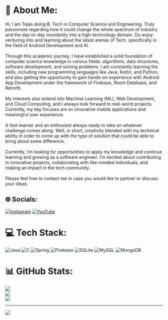 # 💫 About Me:
Hi, I am Tejas doing B. Tech in Computer Science and Engineering. Truly passionate regarding how it could change the whole spectrum of industry and the day-to-day mundanity into a high-technology domain. Do enjoy venturing into and learning about the latest arenas of Tech, specifically in the field of Android Development and AI.<br><br>Through this academic journey, I have established a solid foundation of computer science knowledge in various fields: algorithms, data structures, software development, and solving problems. I am constantly learning the skills, including new programming languages like Java, Kotlin, and Python, and also getting the opportunity to gain hands-on experience with Android App Development under the framework of Firebase, Room Database, and Retrofit.<br><br>My interests also extend into Machine Learning (ML), Web Development, and Cloud Computing, and I always look forward to real-world projects. Currently, my key focuses are on innovative mobile applications and meaningful user experience.<br><br>A fast-learner and an enthusiast always ready to take on whatever challenge comes along. Well, in short, creativity blended with my technical ability in order to come up with the type of solution that could be able to bring about some difference.<br><br>Currently, I’m looking for opportunities to apply my knowledge and continue learning and growing as a software engineer. I’m excited about contributing to innovative projects, collaborating with like-minded individuals, and making an impact in the tech community.<br><br>Please feel free to contact me in case you would like to partner or discuss your ideas.


## 🌐 Socials:
[![Instagram](https://img.shields.io/badge/Instagram-%23E4405F.svg?logo=Instagram&logoColor=white)](https://instagram.com/https://www.instagram.com/4lit_tg/) [![YouTube](https://img.shields.io/badge/YouTube-%23FF0000.svg?logo=YouTube&logoColor=white)](https://youtube.com/@https://www.youtube.com/@TGAdvice) 

# 💻 Tech Stack:
![Java](https://img.shields.io/badge/java-%23ED8B00.svg?style=for-the-badge&logo=openjdk&logoColor=white) ![C](https://img.shields.io/badge/c-%2300599C.svg?style=for-the-badge&logo=c&logoColor=white) ![Spring](https://img.shields.io/badge/spring-%236DB33F.svg?style=for-the-badge&logo=spring&logoColor=white) ![Firebase](https://img.shields.io/badge/firebase-a08021?style=for-the-badge&logo=firebase&logoColor=ffcd34) ![SQLite](https://img.shields.io/badge/sqlite-%2307405e.svg?style=for-the-badge&logo=sqlite&logoColor=white) ![MySQL](https://img.shields.io/badge/mysql-4479A1.svg?style=for-the-badge&logo=mysql&logoColor=white) ![MongoDB](https://img.shields.io/badge/MongoDB-%234ea94b.svg?style=for-the-badge&logo=mongodb&logoColor=white)
# 📊 GitHub Stats:
![](https://github-readme-stats.vercel.app/api?username=TG404-JV&theme=default&hide_border=false&include_all_commits=true&count_private=true)<br/>
![](https://github-readme-streak-stats.herokuapp.com/?user=TG404-JV&theme=default&hide_border=false)<br/>
![](https://github-readme-stats.vercel.app/api/top-langs/?username=TG404-JV&theme=default&hide_border=false&include_all_commits=true&count_private=true&layout=compact)

---
[![](https://visitcount.itsvg.in/api?id=TG404-JV&icon=0&color=0)](https://visitcount.itsvg.in)

<!-- Proudly created with GPRM ( https://gprm.itsvg.in ) -->
